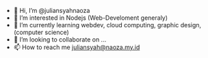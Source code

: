 - 👋 Hi, I’m @juliansyahnaoza
- 👀 I’m interested in Nodejs (Web-Develoment generaly)
- 🌱 I’m currently learning webdev, cloud computing, graphic design, (computer science)
- 💞️ I’m looking to collaborate on ...
- 📫 How to reach me juliansyah@naoza.my.id

<!---
juliansyahnaoza/juliansyahnaoza is a ✨ special ✨ repository because its `README.md` (this file) appears on your GitHub profile.
You can click the Preview link to take a look at your changes.
--->
